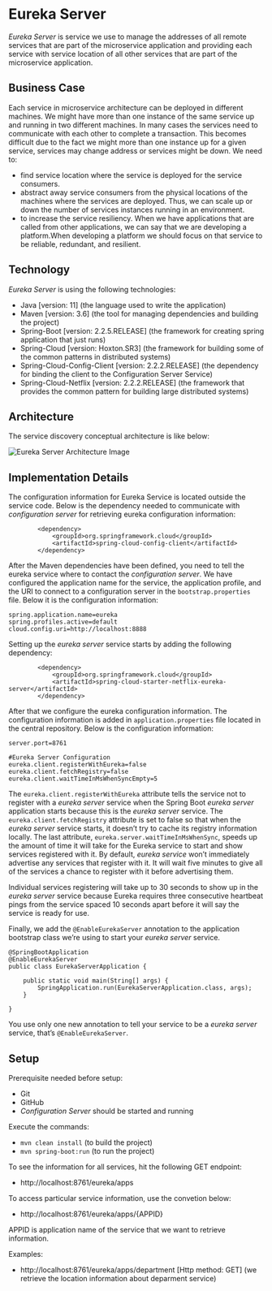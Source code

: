 # Eureka Server

*Eureka Server* is service we use to manage the addresses of all remote services that are part of the microservice application and providing each service with service 
location of all other services that are part of the microservice application.

## Business Case

Each service in microservice architecture can be deployed in different machines. We might have more than one instance of the same service up and running in two different
machines. In many cases the services need to communicate with each other to complete a transaction. This becomes difficult due to the fact we might more than one instance up
for a given service, services may change address or services might be down. We need to:

- find service location where the service is deployed for the service consumers.
- abstract away service consumers from the physical locations of the machines where the services are deployed. Thus, we can scale up or down the number of services instances
running in an environment.
- to increase the service resiliency. When we have applications that are called from other applications, we can say that we are developing a platform.When developing a 
platform we should focus on that service to be reliable, redundant, and resilient.

## Technology

*Eureka Server* is using the following technologies:

- Java [version: 11] (the language used to write the application)
- Maven [version: 3.6] (the tool for managing dependencies and building the project)
- Spring-Boot [version: 2.2.5.RELEASE] (the framework for creating spring application that just runs)
- Spring-Cloud [version: Hoxton.SR3] (the framework for building some of the common patterns in distributed systems)
- Spring-Cloud-Config-Client [version: 2.2.2.RELEASE] (the dependency for binding the client to the Configuration Server Service)
- Spring-Cloud-Netflix [version: 2.2.2.RELEASE] (the framework that provides the common pattern for building large distributed systems)

## Architecture

The service discovery conceptual architecture is like below:

![Eureka Server Architecture Image](https://github.com/rshtishi/payroll/blob/master/eureka-server/src/main/resources/static/images/eureka-server-architecture.png)

## Implementation Details

The configuration information for Eureka Service is located outside the service code. Below is the dependency needed to communicate with *configuration server* for retrieving eureka configuration information:

```
		<dependency>
			<groupId>org.springframework.cloud</groupId>
			<artifactId>spring-cloud-config-client</artifactId>
		</dependency>
```

After the Maven dependencies have been defined, you need to tell the eureka service where to contact the *configuration server*. We have configured the application name for the service, the application profile, and the URI to connect to a configuration server in the ```bootstrap.properties``` file. Below it is the configuration information:

```
spring.application.name=eureka
spring.profiles.active=default
cloud.config.uri=http://localhost:8888
```

Setting up the *eureka server* service starts by adding the following dependency:

```
		<dependency>
			<groupId>org.springframework.cloud</groupId>
			<artifactId>spring-cloud-starter-netflix-eureka-server</artifactId>
		</dependency>
```

After that we configure the eureka configuration information. The configuration information is added in ```application.properties``` file located in the central repository. 
Below is the configuration information:

```
server.port=8761

#Eureka Server Configuration
eureka.client.registerWithEureka=false
eureka.client.fetchRegistry=false
eureka.client.waitTimeInMsWhenSyncEmpty=5
```

The ```eureka.client.registerWithEureka``` attribute tells the service not to register with a *eureka server* service when the Spring Boot *eureka server*  application starts because this is the *eureka server* service. The ```eureka.client.fetchRegistry``` attribute is set to false so that when the *eureka server* service starts, it doesn’t try to cache its registry information locally. The last attribute, ```eureka.server.waitTimeInMsWhenSync```, speeds up the amount of time it will take for the Eureka service to start and show services registered with it. By default, *eureka service* won’t immediately advertise any services that register with it. It will wait five minutes to give all of the services a chance to register with it before advertising them.

Individual services registering will take up to 30 seconds to show up in the *eureka server* service because Eureka requires three consecutive heartbeat pings from the service spaced 10 seconds apart before it will say the service is ready for use. 

Finally, we add the ```@EnableEurekaServer``` annotation to the application bootstrap class we’re using to start your *eureka server* service.

```
@SpringBootApplication
@EnableEurekaServer
public class EurekaServerApplication {

	public static void main(String[] args) {
		SpringApplication.run(EurekaServerApplication.class, args);
	}

}
```

You use only one new annotation to tell your service to be a *eureka server* service, that’s ```@EnableEurekaServer```. 

## Setup

Prerequisite needed before setup:

- Git
- GitHub
- *Configuration Server* should be started and running

Execute the commands:

- ```mvn clean install``` (to build the project)
- ```mvn spring-boot:run``` (to run the project)

To see the information for all services, hit the following GET endpoint:

- http://localhost:8761/eureka/apps

To access particular service information, use the convetion below:

- http://localhost:8761/eureka/apps/{APPID}
	
APPID is application name of the service that we want to retrieve information.

Examples:

- http://localhost:8761/eureka/apps/department [Http method: GET] (we retrieve the location information about deparment service)

